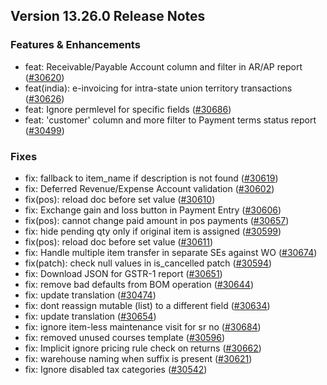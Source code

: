 ## Version 13.26.0 Release Notes

### Features & Enhancements

- feat: Receivable/Payable Account column and filter in AR/AP report ([#30620](https://github.com/capkpi/erp/pull/30620))
- feat(india): e-invoicing for intra-state union territory transactions ([#30626](https://github.com/capkpi/erp/pull/30626))
- feat: Ignore permlevel for specific fields ([#30686](https://github.com/capkpi/erp/pull/30686))
- feat: 'customer' column and more filter to Payment terms status report ([#30499](https://github.com/capkpi/erp/pull/30499))

### Fixes

- fix: fallback to item_name if description is not found ([#30619](https://github.com/capkpi/erp/pull/30619))
- fix: Deferred Revenue/Expense Account validation ([#30602](https://github.com/capkpi/erp/pull/30602))
- fix(pos): reload doc before set value ([#30610](https://github.com/capkpi/erp/pull/30610))
- fix: Exchange gain and loss button in Payment Entry ([#30606](https://github.com/capkpi/erp/pull/30606))
- fix(pos): cannot change paid amount in pos payments ([#30657](https://github.com/capkpi/erp/pull/30657))
- fix: hide pending qty only if original item is assigned ([#30599](https://github.com/capkpi/erp/pull/30599))
- fix(pos): reload doc before set value ([#30611](https://github.com/capkpi/erp/pull/30611))
- fix: Handle multiple item transfer in separate SEs against WO ([#30674](https://github.com/capkpi/erp/pull/30674))
- fix(patch): check null values in is_cancelled patch ([#30594](https://github.com/capkpi/erp/pull/30594))
- fix: Download JSON for GSTR-1 report ([#30651](https://github.com/capkpi/erp/pull/30651))
- fix: remove bad defaults from BOM operation ([#30644](https://github.com/capkpi/erp/pull/30644))
- fix: update translation ([#30474](https://github.com/capkpi/erp/pull/30474))
- fix: dont reassign mutable (list) to a different field ([#30634](https://github.com/capkpi/erp/pull/30634))
- fix: update translation ([#30654](https://github.com/capkpi/erp/pull/30654))
- fix: ignore item-less maintenance visit for sr no ([#30684](https://github.com/capkpi/erp/pull/30684))
- fix: removed unused courses template ([#30596](https://github.com/capkpi/erp/pull/30596))
- fix: Implicit ignore pricing rule check on returns ([#30662](https://github.com/capkpi/erp/pull/30662))
- fix: warehouse naming when suffix is present ([#30621](https://github.com/capkpi/erp/pull/30621))
- fix: Ignore disabled tax categories ([#30542](https://github.com/capkpi/erp/pull/30542))

